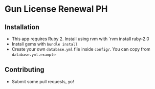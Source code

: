 Gun License Renewal PH
======================

Installation
------------

- This app requires Ruby 2. Install using rvm with `rvm install ruby-2.0
- Install gems with `bundle install`
- Create your own `database.yml` file inside `config/`. You can copy from `database.yml.example`

Contributing
------------

- Submit some pull requests, yo!
